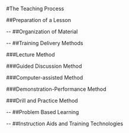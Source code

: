 #The Teaching Process

##Preparation of a Lesson



--
##Organization of Material



--
##Training Delivery Methods


###Lecture Method


###Guided Discussion Method


###Computer-assisted Method


###Demonstration-Performance Method


###Drill and Practice Method




--
##Problem Based Learning



--
##Instruction Aids and Training Technologies











